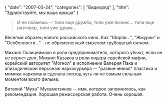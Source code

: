 {
   "date": "2007-03-24",
   "categories": [
      "Видеоряд"
   ],
   "title": "Здравствуйте, мы ваша крыша"
}

> И не поймешь -- толи еще дружба, толи уже бизнес... толи еще разговор, толи уже драка...

Веселый образец нового российского кино. Как "Ширли...", "Жмурки" и "Особенности..." - не обремененный смыслом грубоватый ситком.

Михаил Полицеймако в роли предпринимателя, которого убьют, если он не вернет долг, Михаил Казаков в роли лидера еврейской мафии, корейский авторитет "Могнол" в исполнении Валерия Пака и эпизодический персонаж наркокурьера -- "развинченная" пластика и мимика наркомана сделала эпизод чуть ли не самым сильным моментом всего фильма.

Виталий "Муха" Мухаметзянов -- имя, которое запомнилось, как рекомендация. Хорошая режиссерская работа. Очень хорошая.
